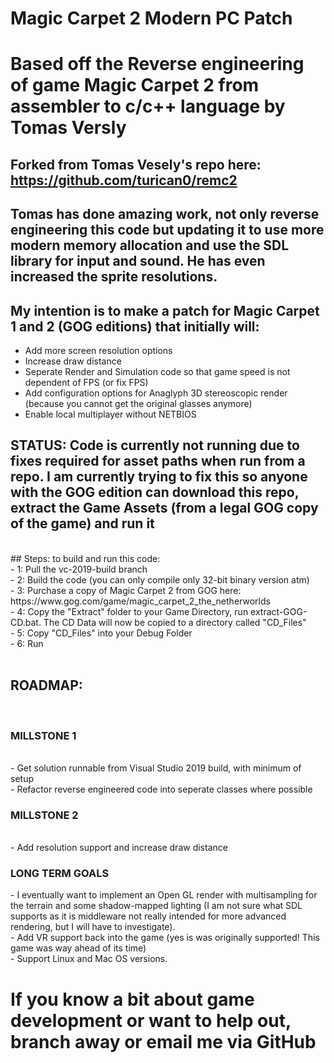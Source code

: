 # Magic Carpet 2 Modern PC Patch
# Based off the Reverse engineering of game Magic Carpet 2 from assembler to c/c++ language by Tomas Versly<br />
## Forked from Tomas Vesely's repo here: https://github.com/turican0/remc2<br />
## Tomas has done amazing work, not only reverse engineering this code but updating it to use more modern memory allocation and use the SDL library for input and sound. He has even increased the sprite resolutions. <br />
## My intention is to make a patch for Magic Carpet 1 and 2 (GOG editions) that initially will:<br />
- Add more screen resolution options<br />
- Increase draw distance<br />
- Seperate Render and Simulation code so that game speed is not dependent of FPS (or fix FPS)<br />
- Add configuration options for Anaglyph 3D stereoscopic render (because you cannot get the original glasses anymore)<br />
- Enable local multiplayer without NETBIOS<br />
## STATUS: Code is currently not running due to fixes required for asset paths when run from a repo. I am currently trying to fix this so anyone with the GOG edition can download this repo, extract the Game Assets (from a legal GOG copy of the game) and run it<br />
<br />
## Steps: to build and run this code:<br />
- 1: Pull the vc-2019-build branch<br />
- 2: Build the code (you can only compile only 32-bit binary version atm)<br />
- 3: Purchase a copy of Magic Carpet 2 from GOG here:<br />
https://www.gog.com/game/magic_carpet_2_the_netherworlds<br />
- 4: Copy the "Extract" folder to your Game Directory, run extract-GOG-CD.bat. The CD Data will now be copied to a directory called "CD_Files"<br />
- 5: Copy "CD_Files" into your Debug Folder<br />
- 6: Run<br />
<br />
<h2>ROADMAP:</h2><br />
<h3>MILLSTONE 1</h3><br />
- Get solution runnable from Visual Studio 2019 build, with minimum of setup<br />
- Refactor reverse engineered code into seperate classes where possible<br />
<h3>MILLSTONE 2</h3><br />
- Add resolution support and increase draw distance<br />

<h3>LONG TERM GOALS</h3>
- I eventually want to implement an Open GL render with multisampling for the terrain and some shadow-mapped lighting (I am not sure what SDL supports as it is middleware not really intended for more advanced rendering, but I will have to investigate).<br />
- Add VR support back into the game (yes is was originally supported! This game was way ahead of its time)<br />
- Support Linux and Mac OS versions.<br />

# If you know a bit about game development or want to help out, branch away or email me via GitHub
